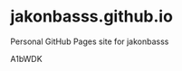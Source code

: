 # jakonbasss.github.io
Personal GitHub Pages site for jakonbasss







































A1bWDK
